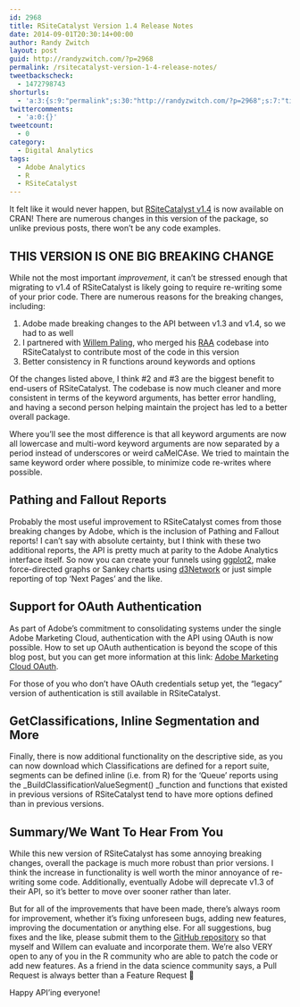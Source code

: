 ```yaml
---
id: 2968
title: RSiteCatalyst Version 1.4 Release Notes
date: 2014-09-01T20:30:14+00:00
author: Randy Zwitch
layout: post
guid: http://randyzwitch.com/?p=2968
permalink: /rsitecatalyst-version-1-4-release-notes/
tweetbackscheck:
  - 1472798743
shorturls:
  - 'a:3:{s:9:"permalink";s:30:"http://randyzwitch.com/?p=2968";s:7:"tinyurl";s:26:"http://tinyurl.com/muxm9ad";s:4:"isgd";s:19:"http://is.gd/d7Ocso";}'
twittercomments:
  - 'a:0:{}'
tweetcount:
  - 0
category:
  - Digital Analytics
tags:
  - Adobe Analytics
  - R
  - RSiteCatalyst
---
```

It felt like it would never happen, but <a title="RSiteCatalyst CRAN" href="http://cran.r-project.org/web/packages/RSiteCatalyst/index.html" target="_blank">RSiteCatalyst v1.4</a> is now available on CRAN! There are numerous changes in this version of the package, so unlike previous posts, there won&#8217;t be any code examples.

## THIS VERSION IS ONE BIG BREAKING CHANGE

While not the most important _improvement_, it can&#8217;t be stressed enough that migrating to v1.4 of RSiteCatalyst is likely going to require re-writing some of your prior code. There are numerous reasons for the breaking changes, including:

  1. Adobe made breaking changes to the API between v1.3 and v1.4, so we had to as well
  2. I partnered with <a title="Willem Paling GitHub" href="https://github.com/WillemPaling" target="_blank">Willem Paling</a>, who merged his <a title="RAA - Original Source for RSiteCatalyst 1.4" href="https://github.com/WillemPaling/RAA" target="_blank">RAA</a> codebase into RSiteCatalyst to contribute most of the code in this version
  3. Better consistency in R functions around keywords and options

Of the changes listed above, I think #2 and #3 are the biggest benefit to end-users of RSiteCatalyst. The codebase is now much cleaner and more consistent in terms of the keyword arguments, has better error handling, and having a second person helping maintain the project has led to a better overall package.

Where you&#8217;ll see the most difference is that all keyword arguments are now all lowercase and multi-word keyword arguments are now separated by a period instead of underscores or weird caMelCAse. We tried to maintain the same keyword order where possible, to minimize code re-writes where possible.





## Pathing and Fallout Reports

Probably the most useful improvement to RSiteCatalyst comes from those breaking changes by Adobe, which is the inclusion of Pathing and Fallout reports! I can&#8217;t say with absolute certainty, but I think with these two additional reports, the API is pretty much at parity to the Adobe Analytics interface itself. So now you can create your funnels using <a title="ggplot2 documentation" href="http://ggplot2.org/" target="_blank">ggplot2</a>, make force-directed graphs or Sankey charts using <a title="d3Network documentation" href="http://christophergandrud.github.io/d3Network/" target="_blank">d3Network</a> or just simple reporting of top &#8216;Next Pages&#8217; and the like.

## Support for OAuth Authentication

As part of Adobe&#8217;s commitment to consolidating systems under the single Adobe Marketing Cloud, authentication with the API using OAuth is now possible. How to set up OAuth authentication is beyond the scope of this blog post, but you can get more information at this link: <a title="Adobe Marketing Cloud OAuth" href="https://marketing.adobe.com/resources/help/en_US/mcloud/link_accounts.html" target="_blank">Adobe Marketing Cloud OAuth</a>.

For those of you who don&#8217;t have OAuth credentials setup yet, the &#8220;legacy&#8221; version of authentication is still available in RSiteCatalyst.

## GetClassifications, Inline Segmentation and More

Finally, there is now additional functionality on the descriptive side, as you can now download which Classifications are defined for a report suite, segments can be defined inline (i.e. from R) for the &#8216;Queue&#8217; reports using the _BuildClassificationValueSegment() _function and functions that existed in previous versions of RSiteCatalyst tend to have more options defined than in previous versions.

## Summary/We Want To Hear From You

While this new version of RSiteCatalyst has some annoying breaking changes, overall the package is much more robust than prior versions. I think the increase in functionality is well worth the minor annoyance of re-writing some code. Additionally, eventually Adobe will deprecate v1.3 of their API, so it&#8217;s better to move over sooner rather than later.

But for all of the improvements that have been made, there&#8217;s always room for improvement, whether it&#8217;s fixing unforeseen bugs, adding new features, improving the documentation or anything else. For all suggestions, bug fixes and the like, please submit them to the <a title="RSiteCatalyst GitHub" href="https://github.com/randyzwitch/RSiteCatalyst" target="_blank">GitHub repository</a> so that myself and Willem can evaluate and incorporate them. We&#8217;re also VERY open to any of you in the R community who are able to patch the code or add new features. As a friend in the data science community says, a Pull Request is always better than a Feature Request 🙂

Happy API&#8217;ing everyone!

&nbsp;
